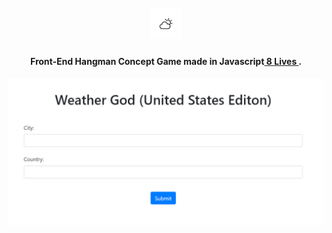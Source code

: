 <h1 align="center">
  <br>
  <a href="https://pabloasanch.github.io/8-Lives/"><img height="50" src="https://github.com/PabloASanch/Basic-Weather-API/blob/main/WeatherIcon.png"></img></a>
  <br>
</h1>

<h4 align="center">Front-End Hangman Concept Game made in Javascript<a href="https://pabloasanch.github.io/8-Lives/" target="_blank"> 8 Lives </a>.</h4>


![screenshot](https://github.com/PabloASanch/Basic-Weather-API/blob/main/WeatherAPIthumbnail.png)
